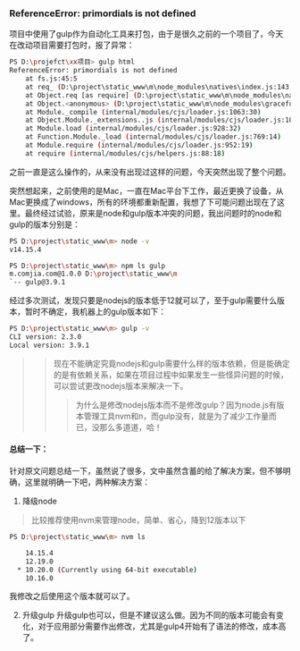 ### ReferenceError: primordials is not defined

项目中使用了gulp作为自动化工具来打包，由于是很久之前的一个项目了，今天在改动项目需要打包时，报了异常：
``` bash
PS D:\projefct\xx项目> gulp html
ReferenceError: primordials is not defined
    at fs.js:45:5
    at req_ (D:\project\static_www\m\node_modules\natives\index.js:143:24)
    at Object.req [as require] (D:\project\static_www\m\node_modules\natives\index.js:55:10)
    at Object.<anonymous> (D:\project\static_www\m\node_modules\graceful-fs\fs.js:1:37)
    at Module._compile (internal/modules/cjs/loader.js:1063:30)
    at Object.Module._extensions..js (internal/modules/cjs/loader.js:1092:10)
    at Module.load (internal/modules/cjs/loader.js:928:32)
    at Function.Module._load (internal/modules/cjs/loader.js:769:14)
    at Module.require (internal/modules/cjs/loader.js:952:19)
    at require (internal/modules/cjs/helpers.js:88:18)
```

之前一直是这么操作的，从来没有出现过这样的问题，今天突然出现了整个问题。

突然想起来，之前使用的是Mac，一直在Mac平台下工作，最近更换了设备，从Mac更换成了windows，所有的环境都重新配置，我想了下可能问题出现在了这里。最终经过试验，原来是node和gulp版本冲突的问题，我出问题时的node和gulp的版本分别是：

```bash
PS D:\project\static_www\m> node -v
v14.15.4

PS D:\project\static_www\m> npm ls gulp
m.comjia.com@1.0.0 D:\project\static_www\m
`-- gulp@3.9.1
```

经过多次测试，发现只要是nodejs的版本低于12就可以了，至于gulp需要什么版本，暂时不确定，我机器上的gulp版本如下：

```bash
PS D:\project\static_www\m> gulp -v
CLI version: 2.3.0
Local version: 3.9.1
```

>> 现在不能确定究竟nodejs和gulp需要什么样的版本依赖，但是能确定的是有依赖关系，如果在项目过程中如果发生一些怪异问题的时候，可以尝试更改nodejs版本来解决一下。
>>> 为什么是修改nodejs版本而不是修改gulp？因为node.js有版本管理工具nvm和n，而gulp没有，就是为了减少工作量而已，没那么多道道，哈！

#### 总结一下：

针对原文问题总结一下，虽然说了很多，文中虽然含蓄的给了解决方案，但不够明确，这里就明确一下吧，两种解决方案：

1. 降级node

> 比较推荐使用nvm来管理node，简单、省心，降到12版本以下

```bash
PS D:\project\static_www\m> nvm ls

    14.15.4
    12.19.0
  * 10.20.0 (Currently using 64-bit executable)
    10.16.0
```
我修改之后使用这个版本就可以了。

2. 升级gulp
升级gulp也可以，但是不建议这么做。因为不同的版本可能会有变化，对于应用部分需要作出修改，尤其是gulp4开始有了语法的修改，成本高了。
